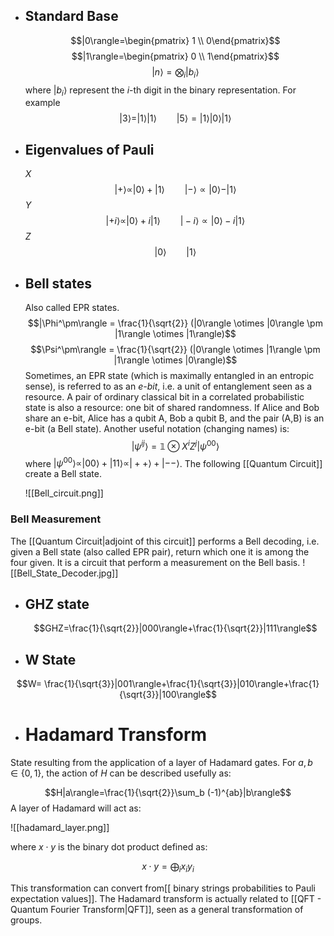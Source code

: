 - ## Standard Base
	$$|0\rangle=\begin{pmatrix} 1 \\ 0\end{pmatrix}$$
	$$|1\rangle=\begin{pmatrix} 0 \\ 1\end{pmatrix}$$
	$$|n\rangle=\bigotimes_i |b_i\rangle $$
	where $|b_i \rangle$ represent the $i$-th digit in the binary representation. For example
$$|3\rangle=|1\rangle | 1 \rangle \qquad | 5\rangle=|1\rangle|0\rangle|1\rangle$$
- ## Eigenvalues of Pauli 

	$X$
	$$|+\rangle\propto |0\rangle+|1\rangle \qquad |-\rangle\propto|0\rangle-|1\rangle$$
	$Y$
	$$|+i\rangle\propto |0\rangle+i|1\rangle \qquad |-i\rangle\propto|0\rangle-i|1\rangle$$
	$Z$
	$$|0\rangle \qquad |1\rangle$$


- ## Bell states
	Also called EPR states. 
	$$|\Phi^\pm\rangle = \frac{1}{\sqrt{2}} (|0\rangle \otimes |0\rangle \pm |1\rangle \otimes |1\rangle)$$
	$$\Psi^\pm\rangle = \frac{1}{\sqrt{2}} (|0\rangle \otimes |1\rangle \pm |1\rangle \otimes |0\rangle)$$
	Sometimes, an EPR state (which is maximally entangled in an entropic sense), is referred to as an *e-bit*, i.e. a unit of entanglement seen as a resource. A pair of ordinary classical bit in a correlated probabilistic state is also a resource: one bit of shared randomness. 
	If Alice and Bob share an e-bit, Alice has a qubit A, Bob a qubit B, and the pair (A,B) is an e-bit (a Bell state).
	Another useful notation (changing names) is:
	$$|\psi^{ij}\rangle=\mathbb{1}\otimes X^iZ^j |\psi^{00}\rangle$$	where $|\psi^{00}\rangle\propto |00\rangle+|11\rangle \propto |++\rangle+|--\rangle$.
	The following [[Quantum Circuit]] create a Bell state.
	
  ![[Bell_circuit.png]]

### Bell Measurement
The [[Quantum Circuit|adjoint of this circuit]] performs a Bell decoding, i.e. given a Bell state (also called EPR pair), return which one it is among the four given. It is a circuit that perform a measurement on the Bell basis.
	![[Bell_State_Decoder.jpg]]

- ## GHZ state
	$$GHZ=\frac{1}{\sqrt{2}}|000\rangle+\frac{1}{\sqrt{2}}|111\rangle$$
- ## W State
$$W= \frac{1}{\sqrt{3}}|001\rangle+\frac{1}{\sqrt{3}}|010\rangle+\frac{1}{\sqrt{3}}|100\rangle$$
- # Hadamard Transform 

State resulting from the application of a layer of Hadamard gates. 
For $a,b \in \{0,1\}$, the action of $H$ can be described usefully as:

$$H|a\rangle=\frac{1}{\sqrt{2}}\sum_b (-1)^{ab}|b\rangle$$
A layer of Hadamard will act as:

![[hadamard_layer.png]]

where $x \cdot y$ is the binary dot product defined as:

$$x \cdot y = \bigoplus_i x_iy_i$$

This transformation can convert from[[ binary strings probabilities to Pauli expectation values]]. 
The Hadamard transform is actually related to [[QFT - Quantum Fourier Transform|QFT]], seen as a general transformation of groups.
